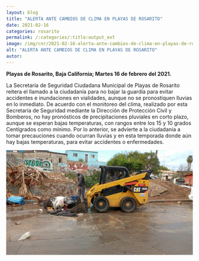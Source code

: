 ```yaml
---
layout: blog
title: "ALERTA ANTE CAMBIOS DE CLIMA EN PLAYAS DE ROSARITO"
date: 2021-02-16
categories: rosarito
permalink: /:categories/:title:output_ext
image: /img/cnr/2021-02-16-alerta-ante-cambios-de-clima-en-playas-de-rosarito.jpg
alt: "ALERTA ANTE CAMBIOS DE CLIMA EN PLAYAS DE ROSARITO"
autor:
---
```


**Playas de Rosarito, Baja California; Martes 16 de febrero del 2021.** 

La Secretaría de Seguridad Ciudadana Municipal de Playas de Rosarito reitera el llamado a la ciudadanía para no bajar la guardia para evitar accidentes e inundaciones en vialidades, aunque no se pronostiquen lluvias en lo inmediato.
De acuerdo con el monitoreo del clima, realizado por esta Secretaría de Seguridad mediante la Dirección de Protección Civil y Bomberos, no hay pronósticos de precipitaciones pluviales en corto plazo, aunque se esperan bajas temperaturas, con rangos entre los 15 y 10 grados Centígrados como mínimo.
Por lo anterior, se advierte a la ciudadanía a tomar precauciones cuando ocurran lluvias y en esta temporada donde aún hay bajas temperaturas, para evitar accidentes o enfermedades.


<div id="carouselExampleSlidesOnly" class="carousel slide" data-ride="carousel">
  <div class="carousel-inner">
    <div class="carousel-item active">
       <img class="d-block w-100" src="/img/cnr/2021-02-16-alerta-ante-cambios-de-clima-en-playas-de-rosarito.jpg" loading="lazy"  alt="ALERTA ANTE CAMBIOS DE CLIMA EN PLAYAS DE ROSARITO">
    </div>
  </div>
</div>